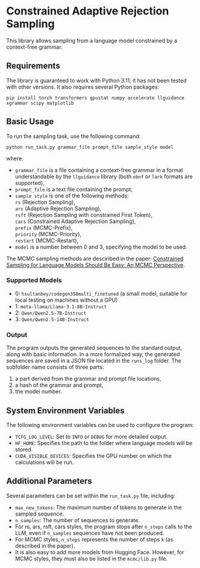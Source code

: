 # Constrained Adaptive Rejection Sampling

This library allows sampling from a language model constrained by a context-free grammar.

## Requirements

The library is guaranteed to work with Python 3.11; it has not been tested with other versions.
It also requires several Python packages:

```pip install torch transformers gpustat numpy accelerate llguidance xgrammar scipy matplotlib```

## Basic Usage

To run the sampling task, use the following command:

```python run_task.py grammar_file prompt_file sample_style model```

where:
- `grammar_file` is a file containing a context-free grammar in a format understandable by the `llguidance` library (both `ebnf` or `lark` formats are supported),
- `prompt_file` is a text file containing the prompt,
- `sample style` is one of the following methods:  
  `rs` (Rejection Sampling),  
  `ars` (Adaptive Rejection Sampling),  
  `rsft` (Rejection Sampling with constrained First Token),  
  `cars` (Constrained Adaptive Rejection Sampling),  
  `prefix` (MCMC-Prefix),  
  `priority` (MCMC-Priority),  
  `restart` (MCMC-Restart),
- `model` is a number between 0 and 3, specifying the model to be used.

The MCMC sampling methods are desciribed in the paper: [Constrained Sampling for Language Models Should
Be Easy: An MCMC Perspective](https://arxiv.org/pdf/2506.05754).

### Supported Models

- 0: `hsultanbey/codegen350multi_finetuned` (a small model, suitable for local testing on machines without a GPU)
- 1: `meta-llama/Llama-3.1-8B-Instruct`
- 2: `Qwen/Qwen2.5-7B-Instruct`
- 3: `Qwen/Qwen2.5-14B-Instruct`

### Output

The program outputs the generated sequences to the standard output, along with basic information.
In a more formalized way, the generated sequences are saved in a JSON file located in the `runs_log` folder.
The subfolder name consists of three parts:
1. a part derived from the grammar and prompt file locations,
2. a hash of the grammar and prompt,
3. the model number.

## System Environment Variables

The following environment variables can be used to configure the program:
- `TCFG_LOG_LEVEL`: Set to `INFO` or `DEBUG` for more detailed output.
- `HF_HOME`: Specifies the path to the folder where language models will be stored.
- `CUDA_VISIBLE_DEVICES`: Specifies the GPU number on which the calculations will be run.

## Additional Parameters

Several parameters can be set within the `run_task.py` file, including:
- `max_new_tokens`: The maximum number of tokens to generate in the sampled sequence.
- `n_samples`: The number of sequences to generate.
- For rs, ars, rsft, cars styles, the program stops after `n_steps` calls to the LLM, even if `n_samples` sequences have not been produced.
- For MCMC styles, `n_steps` represents the number of steps `k` (as described in the paper).
- It is also easy to add more models from Hugging Face. However, for MCMC styles, they must also be listed in the `mcmc/lib.py` file.

